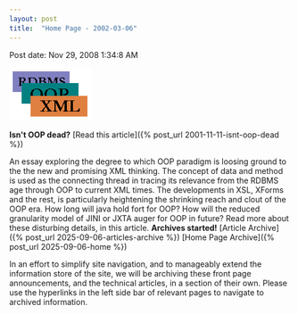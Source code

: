 ```yaml
---
layout: post
title:  "Home Page - 2002-03-06"
---
```


Post date: Nov 29, 2008 1:34:8 AM

![Unsupported embed](/assets/images/Home%20Page%20-%202002-03-06/1ecb0c3e8573534e4ca0ce87da469417.jpg)

**Isn't OOP dead?** [Read this article]({% post_url 2001-11-11-isnt-oop-dead %})

An essay exploring the degree to which OOP paradigm is loosing ground to the the new and promising XML thinking. The concept of data and method is used as the connecting thread in tracing its relevance from the RDBMS age through OOP to current XML times. The developments in XSL, XForms and the rest, is particularly heightening the shrinking reach and clout of the OOP era. How long will java hold fort for OOP? How will the reduced granularity model of JINI or JXTA auger for OOP in future? Read more about these disturbing details, in this article. **Archives started!** [Article Archive]({% post_url 2025-09-06-articles-archive %}) [Home Page Archive]({% post_url 2025-09-06-home %})

In an effort to simplify site navigation, and to manageably extend the information store of the site, we will be archiving these front page announcements, and the technical articles, in a section of their own. Please use the hyperlinks in the left side bar of relevant pages to navigate to archived information.

